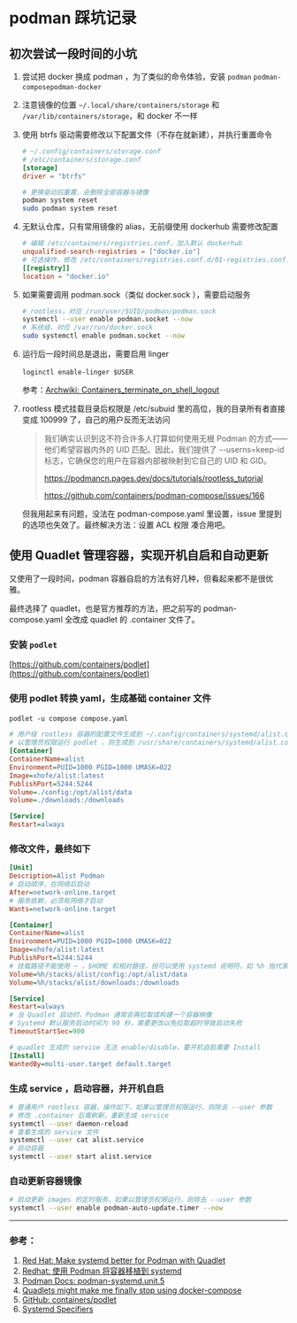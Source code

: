 # podman 踩坑记录

## 初次尝试一段时间的小坑

1. 尝试把 docker 换成 podman ，为了类似的命令体验，安装 `podman`​ `podman-compose`​ `podman-docker`​
2. 注意镜像的位置 `~/.local/share/containers/storage`​ 和 `/var/lib/containers/storage`​，和 docker 不一样
3. 使用 btrfs 驱动需要修改以下配置文件（不存在就新建），并执行重置命令

   ```toml
   # ~/.config/containers/storage.conf
   # /etc/containers/storage.conf
   [storage]
   driver = "btrfs"
   ```

   ```bash
   # 更换驱动后重置，会删除全部容器与镜像
   podman system reset
   sudo podman system reset
   ```
4. 无默认仓库，只有常用镜像的 alias，无前缀使用 dockerhub 需要修改配置

   ```toml
   # 编辑 /etc/containers/registries.conf，加入默认 dockerhub
   unqualified-search-registries = ["docker.io"]
   # 可选操作，修改 /etc/containers/registries.conf.d/01-registries.conf，可以使用镜像站（虽然现在全寄完了）
   [[registry]]
   location = "docker.io"
   ```
5. 如果需要调用 podman.sock（类似 docker.sock ），需要启动服务

   ```bash
   # rootless，对应 /run/user/$UID/podman/podman.sock
   systemctl --user enable podman.socket --now
   # 系统级，对应 /var/run/docker.sock
   sudo systemctl enable podman.socket --now
   ```
6. 运行后一段时间总是退出，需要启用 linger

   `loginctl enable-linger $USER`​

   参考：[Archwiki: Containers_terminate_on_shell_logout](https://wiki.archlinux.org/title/Podman#Containers_terminate_on_shell_logout)
7. rootless 模式挂载目录后权限是 /etc/subuid 里的高位，我的目录所有者直接变成 100999 了，自己的用户反而无法访问

   > 我们确实认识到这不符合许多人打算如何使用无根 Podman 的方式——他们希望容器内外的 UID 匹配。因此，我们提供了 --userns=keep-id 标志，它确保您的用户在容器内部被映射到它自己的 UID 和 GID。
   >
   > https://podmancn.pages.dev/docs/tutorials/rootless_tutorial
   >
   > https://github.com/containers/podman-compose/issues/166

   但我用起来有问题，没法在 podman-compose.yaml 里设置，issue 里提到的选项也失效了。最终解决方法：设置 ACL 权限 凑合用吧。

## 使用 Quadlet 管理容器，实现开机自启和自动更新

又使用了一段时间，podman 容器自启的方法有好几种，但看起来都不是很优雅。

最终选择了 quadlet，也是官方推荐的方法，把之前写的 podman-compose.yaml 全改成 quadlet 的 .container 文件了。

### 安装 `podlet`​

[https://github.com/containers/podlet](https://github.com/containers/podlet)

### 使用 podlet 转换 yaml，生成基础 container 文件

​`podlet -u compose compose.yaml`​

```ini
# 用户级 rootless 容器的配置文件生成到 ~/.config/containers/systemd/alist.container
# 以管理员权限运行 podlet ，则生成到 /usr/share/containers/systemd/alist.container ，也可以手动放在 /etc/containers/systemd/ 里
[Container]
ContainerName=alist
Environment=PUID=1000 PGID=1000 UMASK=022
Image=xhofe/alist:latest
PublishPort=5244:5244
Volume=./config:/opt/alist/data
Volume=./downloads:/downloads

[Service]
Restart=always
```

### 修改文件，最终如下

```ini
[Unit]
Description=Alist Podman
# 启动顺序，在网络后启动
After=network-online.target
# 服务依赖，必须有网络才启动
Wants=network-online.target

[Container]
ContainerName=alist
Environment=PUID=1000 PGID=1000 UMASK=022
Image=xhofe/alist:latest
PublishPort=5244:5244
# 挂载路径不能使用 ~ ，$HOME 和相对路径，但可以使用 systemd 说明符，如 %h 指代家目录
Volume=%h/stacks/alist/config:/opt/alist/data
Volume=%h/stacks/alist/downloads:/downloads

[Service]
Restart=always
# 当 Quadlet 启动时，Podman 通常会再拉取或构建一个容器映像
# Systemd 默认服务启动时间为 90 秒，需要更改以免拉取超时导致启动失败
TimeoutStartSec=900

# quadlet 生成的 service 无法 enable/disable，要开机自启需要 Install
[Install]
WantedBy=multi-user.target default.target
```

### 生成 service ，启动容器，并开机自启

```bash
# 普通用户 rootless 容器，操作如下，如果以管理员权限运行，则除去 --user 参数
# 修改 .container 后需刷新，重新生成 service
systemctl --user daemon-reload
# 查看生成的 service 文件
systemctl --user cat alist.service
# 启动容器
systemctl --user start alist.service
```

### 自动更新容器镜像

```bash
# 启动更新 images 的定时服务，如果以管理员权限运行，则除去 --user 参数
systemctl --user enable podman-auto-update.timer --now
```

---

### **参考：** 

1. [Red Hat: Make systemd better for Podman with Quadlet](https://www.redhat.com/sysadmin/quadlet-podman)
2. [Redhat: 使用 Podman 将容器移植到 systemd](https://docs.redhat.com/zh_hans/documentation/red_hat_enterprise_linux/9/html/building_running_and_managing_containers/assembly_porting-containers-to-systemd-using-podman_building-running-and-managing-containers#auto-generating-a-systemd-unit-file-using-quadlets_assembly_porting-containers-to-systemd-using-podman)
3. [Podman Docs: podman-systemd.unit.5](https://docs.podman.io/en/latest/markdown/podman-systemd.unit.5.html)
4. [Quadlets might make me finally stop using docker-compose](https://major.io/p/quadlets-replace-docker-compose/)
5. [GitHub: containers/podlet](https://github.com/containers/podlet)
6. [Systemd Specifiers](https://www.freedesktop.org/software/systemd/man/latest/systemd.unit.html#Specifiers)
